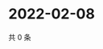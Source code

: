 # 2022-02-08

共 0 条

<!-- BEGIN WEIBO -->
<!-- 最后更新时间 Tue Feb 08 2022 00:20:51 GMT+0800 (China Standard Time) -->

<!-- END WEIBO -->
